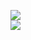 [![](https://img.shields.io/badge/Made%20With-Github%20Spray-lightgrey.svg?style=for-the-badge&logo=github)](https://github.com/Annihil/github-spray#264)  
[![](https://i.imgur.com/2DrTn0Z.gif)](https://github.com/Annihil/github-spray)
